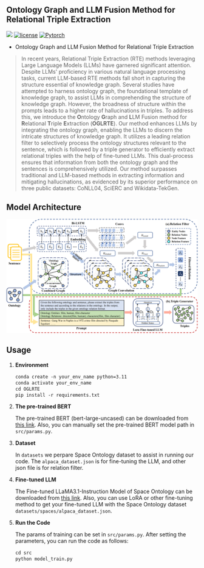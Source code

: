 ## Ontology Graph and LLM Fusion Method for Relational Triple Extraction
![](https://img.shields.io/badge/version-1.0.1-blue)
[![license](https://img.shields.io/github/license/mashape/apistatus.svg?maxAge=2592000)](https://github.com/zjukg/KoPA/main/LICENSE)
[![Pytorch](https://img.shields.io/badge/PyTorch-%23EE4C2C.svg?e&logo=PyTorch&logoColor=white)](https://pytorch.org/)
- Ontology Graph and LLM Fusion Method for Relational Triple Extraction
> In recent years, Relational Triple Extraction (RTE) methods leveraging Large Language Models (LLMs) have garnered significant attention. Despite LLMs' proficiency in various natural language processing tasks, current LLM-based RTE methods fall short in capturing the structure essential of knowledge graph. Several studies have attempted to harness ontology graph, the foundational template of knowledge graph, to assist LLMs in comprehending the structure of knowledge graph. However, the broadness of structure within the prompts leads to a higher rate of hallucinations in triples. To address this, we introduce the **O**ntology **G**raph and **L**LM Fusion method for **R**elational **T**riple **E**xtraction (**OGLRTE**). Our method enhances LLMs by integrating the ontology graph, enabling the LLMs to discern the intricate structures of knowledge graph. It utilizes a leading relation filter to selectively process the ontology structures relevant to the sentence, which is followed by a triple generator to efficiently extract relational triples with the help of fine-tuned LLMs. This dual-process ensures that information from both the ontology graph and the sentences is comprehensively utilized. Our method surpasses traditional and LLM-based methods in extracting information and mitigating hallucinations, as evidenced by its superior performance on three public datasets: CoNLL04, SciERC and Wikidata-TekGen.

## Model Architecture
![Model_architecture](figure/method.png)

## Usage
1. **Environment**

    ```shell
    conda create -n your_env_name python=3.11
    conda activate your_env_name
    cd OGLRTE
    pip install -r requirements.txt
    ```

2. **The pre-trained BERT**

    The pre-trained BERT (bert-large-uncased) can be downloaded from [this link](https://huggingface.co/google-bert/bert-large-uncased). Also, you can manually set the pre-trained BERT model path in `src/params.py`.

3. **Dataset**

    In `datasets` we perpare Space Ontology dataset to assist in running our code. The `alpaca_dataset.json` is for fine-tuning the LLM, and other json file is for relation filter.

4. **Fine-tuned LLM**

    The Fine-tuned LLaMA3.1-Instruction Model of Space Ontology can be downloaded from [this link](). Also, you can use LoRA or other fine-tuning method to get your fine-tuned LLM with the Space Ontology dataset `datasets/spaces/alpaca_dataset.json`.

5. **Run the Code**

    The params of training can be set in `src/params.py`. After setting the parameters, you can run the code as follows:

    ```shell
    cd src
    python model_train.py
    ```